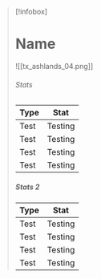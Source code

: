 > [!infobox]
> # Name
> ![[tx_ashlands_04.png]]
> ###### Stats
> | Type | Stat |
> | ---- | ---- |
> | Test | Testing |
> | Test | Testing |
> | Test | Testing |
> | Test | Testing |
> 
> ##### Stats 2
> | Type | Stat |
> | ---- | ---- |
> | Test | Testing |
> | Test | Testing |
> | Test | Testing |
> | Test | Testing |
